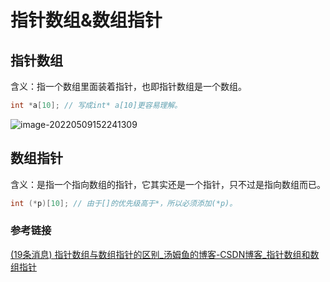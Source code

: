 # 指针数组&数组指针

## 指针数组

含义：指一个数组里面装着指针，也即指针数组是一个数组。

```c++
int *a[10]; // 写成int* a[10]更容易理解。
```

![image-20220509152241309](https://hanbabang-1311741789.cos.ap-chengdu.myqcloud.com/Pics/image-20220509152241309.png)

## 数组指针

含义：是指一个指向数组的指针，它其实还是一个指针，只不过是指向数组而已。

```c++
int (*p)[10]; // 由于[]的优先级高于*，所以必须添加(*p)。
```

### 参考链接

[(19条消息) 指针数组与数组指针的区别_汤姆鱼的博客-CSDN博客_指针数组和数组指针](https://blog.csdn.net/weixin_41923658/article/details/88066916)
